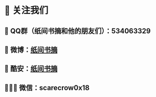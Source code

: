 # 📢 关注我们

## 🐧 QQ群（纸间书摘和他的朋友们）：534063329

## 🧣 微博：[纸间书摘](https://weibo.com/xmnote)

## 📱 酷安：[纸间书摘](https://www.coolapk.com/apk/com.merpyzf.xmnote)

## 🧑🏻‍💻 微信：scarecrow0x18